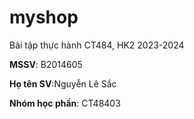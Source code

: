 # myshop

Bài tập thực hành CT484, HK2 2023-2024

**MSSV**: B2014605

**Họ tên SV**:Nguyễn Lê Sắc

**Nhóm học phần**: CT48403
